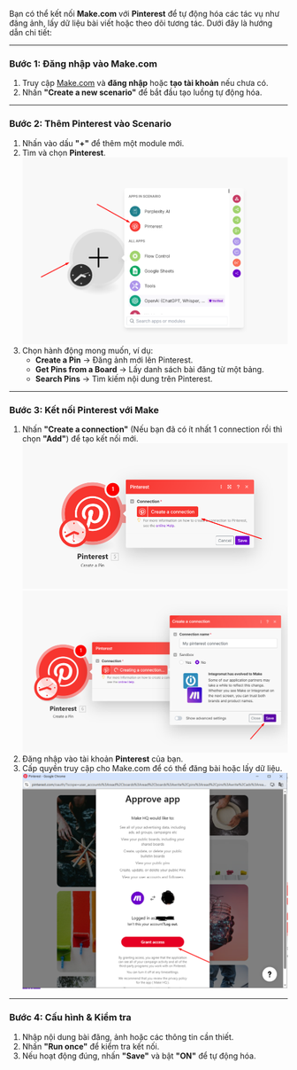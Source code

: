 Bạn có thể kết nối **Make.com** với **Pinterest** để tự động hóa các tác vụ như đăng ảnh, lấy dữ liệu bài viết hoặc theo dõi tương tác. Dưới đây là hướng dẫn chi tiết:  

---

### **Bước 1: Đăng nhập vào Make.com**  
1. Truy cập [Make.com](https://www.make.com/) và **đăng nhập** hoặc **tạo tài khoản** nếu chưa có.  
2. Nhấn **"Create a new scenario"** để bắt đầu tạo luồng tự động hóa.  

---

### **Bước 2: Thêm Pinterest vào Scenario**  
1. Nhấn vào dấu **"+"** để thêm một module mới.  
2. Tìm và chọn **Pinterest**.  
![make-connection-pinterest-01](../images/make-connection-pinterest-01.png)
3. Chọn hành động mong muốn, ví dụ:  
   - **Create a Pin** → Đăng ảnh mới lên Pinterest.  
   - **Get Pins from a Board** → Lấy danh sách bài đăng từ một bảng.  
   - **Search Pins** → Tìm kiếm nội dung trên Pinterest.  

---

### **Bước 3: Kết nối Pinterest với Make**  
1. Nhấn **"Create a connection"** (Nếu bạn đã có ít nhất 1 connection rồi thì chọn **"Add"**) để tạo kết nối mới.  
![make-connection-pinterest-02](../images/make-connection-pinterest-02.png)
![make-connection-pinterest-03](../images/make-connection-pinterest-03.png)
2. Đăng nhập vào tài khoản **Pinterest** của bạn.  
3. Cấp quyền truy cập cho Make.com để có thể đăng bài hoặc lấy dữ liệu.  
![make-connection-pinterest-04](../images/make-connection-pinterest-04.png)

---

### **Bước 4: Cấu hình & Kiểm tra**  
1. Nhập nội dung bài đăng, ảnh hoặc các thông tin cần thiết.  
2. Nhấn **"Run once"** để kiểm tra kết nối.  
3. Nếu hoạt động đúng, nhấn **"Save"** và bật **"ON"** để tự động hóa.  